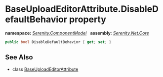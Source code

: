 # BaseUploadEditorAttribute.DisableDefaultBehavior property
**namespace:** *[Serenity.ComponentModel](../../README.md#serenity.componentmodel-namespace)*   **assembly**: *[Serenity.Net.Core](../../README.md)*

```csharp
public bool DisableDefaultBehavior { get; set; }
```

## See Also

* class [BaseUploadEditorAttribute](../BaseUploadEditorAttribute.md)